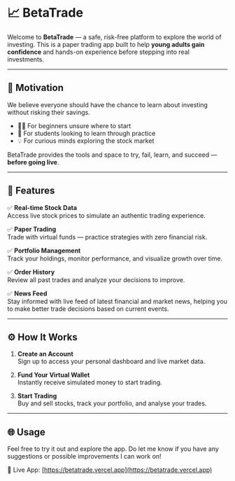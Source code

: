 # 📈 BetaTrade

Welcome to **BetaTrade** — a safe, risk-free platform to explore the world of investing. This is a paper trading app built to help **young adults gain confidence** and hands-on experience before stepping into real investments.

---

## 🎯 Motivation

We believe everyone should have the chance to learn about investing without risking their savings.

- 🧍‍♂️ For beginners unsure where to start
- 🏫 For students looking to learn through practice
- 💡 For curious minds exploring the stock market

BetaTrade provides the tools and space to try, fail, learn, and succeed — **before going live**.

---

## 🚀 Features

✅ **Real-time Stock Data**  
Access live stock prices to simulate an authentic trading experience.

✅ **Paper Trading**  
Trade with virtual funds — practice strategies with zero financial risk.

✅ **Portfolio Management**  
Track your holdings, monitor performance, and visualize growth over time.

✅ **Order History**  
Review all past trades and analyze your decisions to improve.

✅ **News Feed**  
Stay informed with live feed of latest financial and market news, helping you to make better trade decisions based on current events.

---

## ⚙️ How It Works

1. **Create an Account**  
   Sign up to access your personal dashboard and live market data.

2. **Fund Your Virtual Wallet**  
   Instantly receive simulated money to start trading.

3. **Start Trading**  
   Buy and sell stocks, track your portfolio, and analyse your trades.

---

## 🌐 Usage

Feel free to try it out and explore the app. Do let me know if you have any suggestions or possible improvements I can work on!

🔗 Live App: [https://betatrade.vercel.app](https://betatrade.vercel.app)
